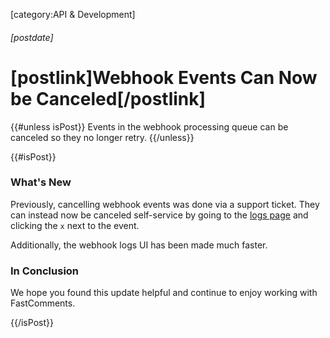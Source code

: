 [category:API & Development]

###### [postdate]
# [postlink]Webhook Events Can Now be Canceled[/postlink]

{{#unless isPost}}
Events in the webhook processing queue can be canceled so they no longer retry.
{{/unless}}

{{#isPost}}

### What's New

Previously, cancelling webhook events was done via a support ticket. They can instead now be canceled self-service by going to the
[logs page](https://fastcomments.com/auth/my-account/manage-data/webhooks/logs) and clicking the `x` next to the event. 

Additionally, the webhook logs UI has been made much faster.

### In Conclusion

We hope you found this update helpful and continue to enjoy working with FastComments.

{{/isPost}}
